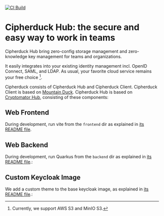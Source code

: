 [![CI Build](https://github.com/cryptomator/hub/actions/workflows/build.yml/badge.svg)](https://github.com/cryptomator/hub/actions/workflows/build.yml)

# Cipherduck Hub: the secure and easy way to work in teams

Cipherduck Hub bring zero-config storage management and zero-knowledge key management for teams and organizations. 

It easily integrates into your existing identity management incl. OpenID Connect, SAML, and LDAP. 
As usual, your favorite cloud service remains your free choice [^1].

[^1]: Currently, we support AWS S3 and MinIO S3.

Cipherduck consists of Cipherduck Hub and Cipherduck Client. Cipherduck Client is based on [Mountain Duck](https://mountainduck.io/).
Cipherduck Hub is based on [Cryptomator Hub](https://github.com/cryptomator/hub/), consisting of these components:

## Web Frontend

During development, run vite from the `frontend` dir as explained in [its README file](frontend/README.md).

## Web Backend

During development, run Quarkus from the `backend` dir as explained in [its README file](backend/README.md).:

## Custom Keycloak Image

We add a custom theme to the base keycloak image, as explained in [its README file](keycloak/README.md).:


